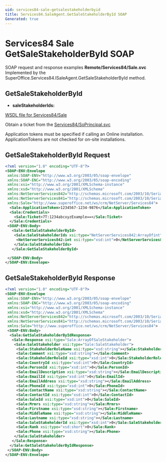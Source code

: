 ```yaml
---
uid: services84-sale-getsalestakeholderbyid
title: Services84.SaleAgent.GetSaleStakeholderById SOAP
Generated: true
---
```


# Services84 Sale GetSaleStakeholderById SOAP

SOAP request and response examples **Remote/Services84/Sale.svc**
Implemented by the <see cref="M:SuperOffice.Services84.ISaleAgent.GetSaleStakeholderById">SuperOffice.Services84.ISaleAgent.GetSaleStakeholderById</see> method.

## GetSaleStakeholderById



* **saleStakeholderIds:** 



[WSDL file for Services84/Sale](../Services84-Sale.md)

Obtain a ticket from the [Services84/SoPrincipal.svc](../SoPrincipal/index.md)

Application tokens must be specified if calling an Online installation. ApplicationTokens are not checked for on-site installations.

## GetSaleStakeholderById Request

```xml
<?xml version="1.0" encoding="UTF-8"?>
<SOAP-ENV:Envelope
 xmlns:SOAP-ENV="http://www.w3.org/2003/05/soap-envelope"
 xmlns:SOAP-ENC="http://www.w3.org/2003/05/soap-encoding"
 xmlns:xsi="http://www.w3.org/2001/XMLSchema-instance"
 xmlns:xsd="http://www.w3.org/2001/XMLSchema"
 xmlns:NetServerServices842="http://schemas.microsoft.com/2003/10/Serialization/Arrays"
 xmlns:NetServerServices841="http://schemas.microsoft.com/2003/10/Serialization/"
 xmlns:Sale="http://www.superoffice.net/ws/crm/NetServer/Services84">
  <Sale:ApplicationToken>1234567-1234-9876</Sale:ApplicationToken>
  <Sale:Credentials>
    <Sale:Ticket>7T:1234abcxyzExample==</Sale:Ticket>
  </Sale:Credentials>
 <SOAP-ENV:Body>
   <Sale:GetSaleStakeholderById>
    <Sale:SaleStakeholderIds xsi:type="NetServerServices842:ArrayOfint">
     <NetServerServices842:int xsi:type="xsd:int">0</NetServerServices842:int>
    </Sale:SaleStakeholderIds>
   </Sale:GetSaleStakeholderById>

 </SOAP-ENV:Body>
</SOAP-ENV:Envelope>

```


## GetSaleStakeholderById Response

```xml
<?xml version="1.0" encoding="UTF-8"?>
<SOAP-ENV:Envelope
 xmlns:SOAP-ENV="http://www.w3.org/2003/05/soap-envelope"
 xmlns:SOAP-ENC="http://www.w3.org/2003/05/soap-encoding"
 xmlns:xsi="http://www.w3.org/2001/XMLSchema-instance"
 xmlns:xsd="http://www.w3.org/2001/XMLSchema"
 xmlns:NetServerServices842="http://schemas.microsoft.com/2003/10/Serialization/Arrays"
 xmlns:NetServerServices841="http://schemas.microsoft.com/2003/10/Serialization/"
 xmlns:Sale="http://www.superoffice.net/ws/crm/NetServer/Services84">
 <SOAP-ENV:Body>
  <Sale:GetSaleStakeholderByIdResponse>
   <Sale:Response xsi:type="Sale:ArrayOfSaleStakeholder">
    <Sale:SaleStakeholder xsi:type="Sale:SaleStakeholder">
     <Sale:StakeholderRoleName xsi:type="xsd:string"></Sale:StakeholderRoleName>
     <Sale:Comment xsi:type="xsd:string"></Sale:Comment>
     <Sale:StakeholderRoleId xsi:type="xsd:int">0</Sale:StakeholderRoleId>
     <Sale:CountryId xsi:type="xsd:int">0</Sale:CountryId>
     <Sale:PersonId xsi:type="xsd:int">0</Sale:PersonId>
     <Sale:EmailDescription xsi:type="xsd:string"></Sale:EmailDescription>
     <Sale:EmailId xsi:type="xsd:int">0</Sale:EmailId>
     <Sale:EmailAddress xsi:type="xsd:string"></Sale:EmailAddress>
     <Sale:PhoneId xsi:type="xsd:int">0</Sale:PhoneId>
     <Sale:ContactName xsi:type="xsd:string"></Sale:ContactName>
     <Sale:ContactId xsi:type="xsd:int">0</Sale:ContactId>
     <Sale:SaleId xsi:type="xsd:int">0</Sale:SaleId>
     <Sale:Mrmrs xsi:type="xsd:string"></Sale:Mrmrs>
     <Sale:Firstname xsi:type="xsd:string"></Sale:Firstname>
     <Sale:MiddleName xsi:type="xsd:string"></Sale:MiddleName>
     <Sale:Lastname xsi:type="xsd:string"></Sale:Lastname>
     <Sale:SaleStakeholderId xsi:type="xsd:int">0</Sale:SaleStakeholderId>
     <Sale:Rank xsi:type="xsd:short">0</Sale:Rank>
     <Sale:Phone xsi:type="xsd:string"></Sale:Phone>
    </Sale:SaleStakeholder>
   </Sale:Response>
  </Sale:GetSaleStakeholderByIdResponse>
 </SOAP-ENV:Body>
</SOAP-ENV:Envelope>

```

